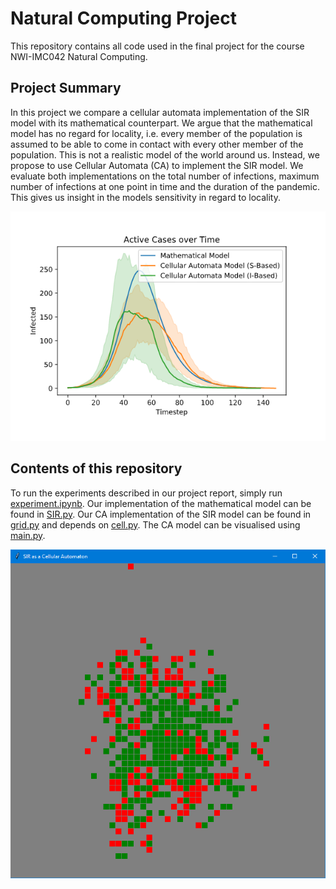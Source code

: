 # Natural Computing Project
This repository contains all code used in the final project for the course NWI-IMC042 Natural Computing.

## Project Summary
In this project we compare a cellular automata implementation of the SIR model with its mathematical counterpart. We argue that the mathematical model has no regard for locality, i.e. every member of the population is assumed to be able to come in contact with every other member of the population. This is not a realistic model of the world around us. Instead, we propose to use Cellular Automata (CA) to implement the SIR model. We evaluate both implementations on the total number of infections, maximum number of infections at one point in time and the duration of the pandemic. This gives us insight in the models sensitivity in regard to locality. 

![Image example of active cases over time during a pandemic.](Example/Active_cases.png)

## Contents of this repository
To run the experiments described in our project report, simply run [experiment.ipynb](experiment.ipynb). Our implementation of the mathematical model can be found in [SIR.py](sir.py). Our CA implementation of the SIR model can be found in [grid.py](grid.py) and depends on [cell.py](cell.py). The CA model can be visualised using [main.py](main.py).

![Image example of the visualisation of our CA implementation.](Example/SIR_viz.png)